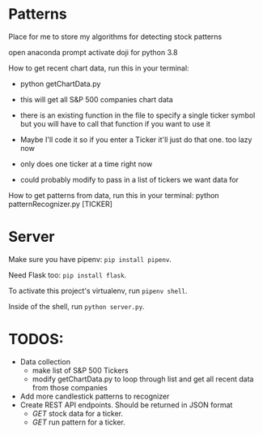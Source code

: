 # Patterns

Place for me to store my algorithms for detecting stock patterns

open anaconda prompt
activate doji for python 3.8

How to get recent chart data, run this in your terminal:
- python getChartData.py
- this will get all S&P 500 companies chart data
- there is an existing function in the file to specify a single ticker symbol but you will have to call that function if  you want to use it
- Maybe I'll code it so if you enter a Ticker it'll just do that one. too lazy now

- only does one ticker at a time right now
- could probably modify to pass in a list of tickers we want data for

How to get patterns from data, run this in your terminal:
python patternRecognizer.py [TICKER]

# Server

Make sure you have pipenv: `pip install pipenv`.

Need Flask too: `pip install flask`.

To activate this project's virtualenv, run `pipenv shell`.

Inside of the shell, run `python server.py`.

# TODOS:

- Data collection
  - make list of S&P 500 Tickers
  - modify getChartData.py to loop through list and get all recent data from those companies
- Add more candlestick patterns to recognizer
- Create REST API endpoints. Should be returned in JSON format
  - _GET_ stock data for a ticker.
  - _GET_ run pattern for a ticker.
